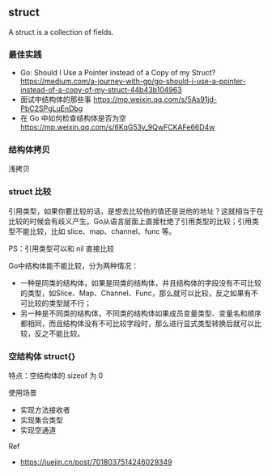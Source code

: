 ## struct
A struct is a collection of fields.

### 最佳实践
- Go: Should I Use a Pointer instead of a Copy of my Struct? https://medium.com/a-journey-with-go/go-should-i-use-a-pointer-instead-of-a-copy-of-my-struct-44b43b104963
- 面试中结构体的那些事 https://mp.weixin.qq.com/s/5As91jd-PbC2SPgLuEnDbg
- 在 Go 中如何检查结构体是否为空 https://mp.weixin.qq.com/s/6KqG53y_9QwFCKAFe66D4w

### 结构体拷贝
浅拷贝

### struct 比较
引用类型，如果你要比较的话，是想去比较他的值还是说他的地址？这就相当于在比较的时候会有歧义产生。Go从语言层面上直接杜绝了引用类型的比较；引用类型不能比较，比如 slice、map、channel、func 等。

PS：引用类型可以和 nil 直接比较

Go中结构体能不能比较，分为两种情况：
- 一种是同类的结构体，如果是同类的结构体，并且结构体的字段没有不可比较的类型，如Slice、Map、Channel、Func，那么就可以比较，反之如果有不可比较的类型就不行；
- 另一种是不同类的结构体，不同类的结构体如果成员变量类型、变量名和顺序都相同，而且结构体没有不可比较字段时，那么进行显式类型转换后就可以比较，反之不能比较。


### 空结构体 struct{}
特点：空结构体的 sizeof 为 0

使用场景
- 实现方法接收者
- 实现集合类型
- 实现空通道

Ref
- https://juejin.cn/post/7018037514246029349

